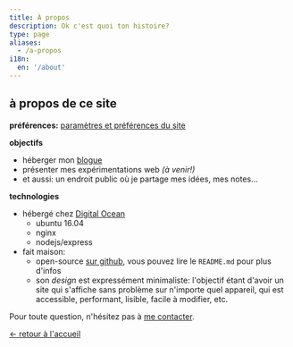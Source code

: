 ```yaml
---
title: À propos
description: Ok c'est quoi ton histoire?
type: page
aliases:
  - /a-propos
i18n:
  en: '/about'
---
```


## à propos de ce site

**préférences:** <a href="/fr/aide" data-component="emit" data-event="SHOW_BOX_HELP" data-no-transition>paramètres et préférences du site</a>

**objectifs**

- héberger mon [blogue](/fr/blogue)
- présenter mes expérimentations web *(à venir!)*
- et aussi: un endroit public où je partage mes idées, mes notes...

**technologies**

- hébergé chez <a href="https://www.digitalocean.com" target="_blank" rel="noopener noreferrer">Digital Ocean</a>
  - ubuntu 16.04
  - nginx
  - nodejs/express
- fait maison:
  - open-source <a href="https://github.com/hexanal/fredmercy-blog" target="_blank" rel="noopener noreferrer">sur github</a>, vous pouvez lire le `README.md` pour plus d'infos
  - son _design_ est expressément minimaliste: l'objectif étant d'avoir un site qui s'affiche sans problème sur n'importe quel appareil, qui est accessible, performant, lisible, facile à modifier, etc.

Pour toute question, n'hésitez pas à [me contacter](mailto:hello@fredmercy.ca).

<a href="/fr" class="button">← retour à l'accueil</a>
